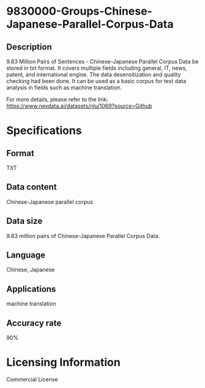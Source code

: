 # 9830000-Groups-Chinese-Japanese-Parallel-Corpus-Data

## Description
9.83 Million Pairs of Sentences - Chinese-Japanese Parallel Corpus Data be stored in txt format. It covers multiple fields including general, IT, news, patent, and international engine. The data desensitization and quality checking had been done. It can be used as a basic corpus for text data analysis in fields such as machine translation.

For more details, please refer to the link: https://www.nexdata.ai/datasets/nlu/1069?source=Github

# Specifications
## Format
TXT
## Data content
Chinese-Japanese parallel corpus
## Data size
9.83 million pairs of Chinese-Japanese Parallel Corpus Data.
## Language
Chinese, Japanese
## Applications
machine translation
## Accuracy rate
90%

# Licensing Information
Commercial License

